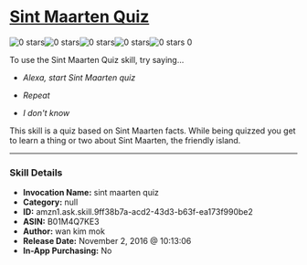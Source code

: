 # [Sint Maarten Quiz](http://alexa.amazon.com/#skills/amzn1.ask.skill.9ff38b7a-acd2-43d3-b63f-ea173f990be2)
![0 stars](../../images/ic_star_border_black_18dp_1x.png)![0 stars](../../images/ic_star_border_black_18dp_1x.png)![0 stars](../../images/ic_star_border_black_18dp_1x.png)![0 stars](../../images/ic_star_border_black_18dp_1x.png)![0 stars](../../images/ic_star_border_black_18dp_1x.png) 0

To use the Sint Maarten Quiz skill, try saying...

* *Alexa, start Sint Maarten quiz*

* *Repeat*

* *I don't know*

This skill is a quiz based on Sint Maarten facts. While being quizzed you get to learn a thing or two about Sint Maarten, the friendly island.

***

### Skill Details

* **Invocation Name:** sint maarten quiz
* **Category:** null
* **ID:** amzn1.ask.skill.9ff38b7a-acd2-43d3-b63f-ea173f990be2
* **ASIN:** B01M4Q7KE3
* **Author:** wan kim mok
* **Release Date:** November 2, 2016 @ 10:13:06
* **In-App Purchasing:** No
